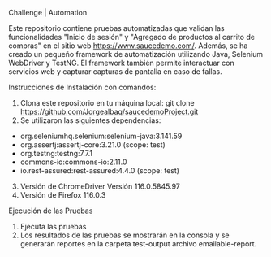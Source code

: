 Challenge | Automation

Este repositorio contiene pruebas automatizadas que validan las funcionalidades "Inicio de sesión" y "Agregado de productos al carrito de compras" en el sitio web https://www.saucedemo.com/. Además, se ha creado un pequeño framework de automatización utilizando Java, Selenium WebDriver y TestNG. El framework también permite interactuar con servicios web y capturar capturas de pantalla en caso de fallas.

Instrucciones de Instalación con comandos: 
1. Clona este repositorio en tu máquina local:
git clone https://github.com/Jorgealbaq/saucedemoProject.git
2. Se utilizaron las siguientes dependencias:
- org.seleniumhq.selenium:selenium-java:3.141.59
- org.assertj:assertj-core:3.21.0 (scope: test)
- org.testng:testng:7.7.1
- commons-io:commons-io:2.11.0
- io.rest-assured:rest-assured:4.4.0 (scope: test)
3. Versión de ChromeDriver Versión 116.0.5845.97
4. Versión de Firefox 116.0.3 

Ejecución de las Pruebas
1. Ejecuta las pruebas 
2. Los resultados de las pruebas se mostrarán en la consola y se generarán reportes en la carpeta test-output archivo emailable-report.